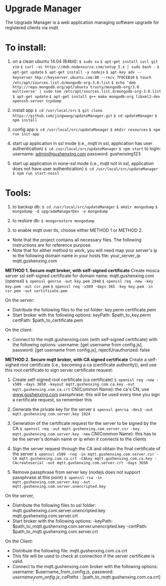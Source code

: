 # Upgrade Manager

The Upgrade Manager is a web application managing software upgrade for registered clients via mqtt.

# To install:

1. on a clean ubuntu 14.04 (64bit):
`$ sudo su`
`$ apt-get install curl git vim`
`$ curl -sL https://deb.nodesource.com/setup_5.x | sudo bash -`
`$ apt-get update`
`$ apt-get install -y nodejs`
`$ apt-key adv --keyserver hkp://keyserver.ubuntu.com:80 --recv 7F0CEB10`
`$ touch /etc/apt/sources.list.d/mongodb-org-3.0.list`
`$ echo 'deb http://repo.mongodb.org/apt/ubuntu trusty/mongodb-org/3.0 multiverse' | sudo tee /etc/apt/sources.list.d/mongodb-org-3.0.list`
`$ apt-get update`
`$ apt-get install g++ make mongodb-org libxml2-dev openssh-server tcpdump`


2. install app
`$ cd /usr/local/src`
`$ git clone https://github.com/jingwang/updateManager.git`
`$ cd updateManager`
`$ npm install`

3. config app
`$ cd /usr/local/src/updateManager`
`$ mkdir resources`
`$ npm run init-app`

4. start up application in ssl mode (i.e., mqtt in ssl, application has user authentication)
`$ cd /usr/local/src/updateManager`
`$ npm start`
to login:
username: admin@gushenxing.com
password: gushenxing123

6. start up application in none-ssl mode (i.e., mqtt not in ssl, application does not have user authentication)
`$ cd /usr/local/src/updateManager`
`$ npm run start-nossl`


# Tools:

1. to backup db:
`$ cd /usr/local/src/updateManager`
`$ mkdir mongodump`
`$ mongodump -d upgradeManagerDev -o mongodump`

2. to restore db:
`$ mongorestore mongodump`

3. to enable mqtt over tls, choose either METHOD 1 or METHOD 2.
- Note that the project contains all necessary files. The following instructions are for reference purpose.
- Note that for either method to work, you will need map your server's ip to the following domain name in your hosts file:
your_server_ip  mqtt.gushenxing.com

**METHOD 1. Secure mqtt broker, with self-signed certificate**
Create mosca server ssl self-signed certificate for domain name: mqtt.gushenxing.com (openssl)
`$ openssl genrsa -out key.pem 2048`
`$ openssl req -new -key key.pem -out csr.pem`
`$ openssl req -x509 -days 365 -key key.pem -in csr.pem -out certificate.pem`

On the server:
- Distribute the following files to the ssl folder:
key.perm
certificate.pem
- Start broker with the following options:
keyPath: $path_to_key.perm
certPath: $path_to_certificate.pem

On the client:
- Connect to the mqtt.gushenxing.com (with self-signed certificate) with the following options:
username: [get username from config.js],
password: [get username from config.js],
rejectUnauthorized: false


**METHOD 2. Secure mqtt broker, with CA signed certificate**
Create a self-sighed root certificate (i.e., becoming a ca (certificate authority)), and use this root certificate to sign server certificate request:
1) Create self-signed root certificate (ca certificate)
`$ openssl req -new -x509 -days 3650 -keyout mqtt.gushenxing.com.ca.key -out mqtt.gushenxing.com.ca.crt`
CN(Common Name): the ca's CN, use www.gushenxing.com
passphrase: this will be used every time you sign a certificate request, so remember this

2) Generate the private key for the server
`$ openssl genrsa -des3 -out mqtt.gushenxing.com.server.key 1024`

3) Generation of the certificate request for the server to be signed by the CA
`$ openssl req -out mqtt.gushenxing.com.server.csr -key mqtt.gushenxing.com.server.key -new`
CN(Common Name): this has to be the server's domain name or ip when it connects to the clients

4) Sign the server request through the CA and obtain the final certificate of the server
`$ openssl x509 -req -in mqtt.gushenxing.com.server.csr -CA mqtt.gushenxing.com.ca.crt -CAkey mqtt.gushenxing.com.ca.key -CAcreateserial -out mqtt.gushenxing.com.server.crt -days 3650`

5) Remove passphrase from server key (nodejs does not support passphrase at this point)
`$ openssl rsa -in mqtt.gushenxing.com.server.key -out mqtt.gushenxing.com.server.unencripted.key`

On the server,
- Distribute the following files to ssl folder:
mqtt.gushenxing.com.server.unencripted.key
mqtt.gushenxing.com.server.crt
- Start broker with the following options:
-keyPath: $path_to_mqtt.gushenxing.com.server.unencripted.key
-certPath: $path_to_mqtt.gushenxing.com.server.crt

On the Client:
- Distribute the following file:
mqtt.gushenxing.com.ca.crt
- This file will be used to check at connection if the server certificate is valid.
- Connect to the mqtt.gushenxing.com broker with the following options:
username: $username_from_config.js,
password: $username_from_config.js,
caPaths: [$path_to_mqtt.gushenxing.com.ca.crt]
